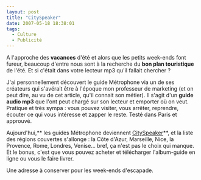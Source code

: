 ```yaml
---
layout: post
title: "CitySpeaker"
date: 2007-05-18 18:38:01
tags:
  - Culture
  - Publicité
---
```


A l'approche des **vacances** d'été et alors que les petits week-ends font fureur, beaucoup d'entre nous sont à la recherche du **bon plan touristique** de l'été. Et si c'était dans votre lecteur mp3 qu'il fallait chercher&nbsp;?

J'ai personnellement découvert le guide Métrophone via un de ses créateurs qui s'avérait être à l'époque mon professeur de marketing (et on peut dire, au vu de cet article, qu'il connait son métier). Il s'agit d'un **guide audio mp3** que l'ont peut chargé sur son lecteur et emporter où on veut. Pratique et très sympa&nbsp;: vous pouvez visiter, vous arrêter, reprendre, écouter ce qui vous intéresse et zapper le reste. Testé dans Paris et approuvé.

Aujourd'hui,** les guides Métrophone deviennent [CitySpeaker](http://amis.cityspeaker.fr/)**, et la liste des régions couvertes s'allonge&nbsp;: la Côte d'Azur, Marseille, Nice, la Provence, Rome, Londres, Venise… bref, ça n'est pas le choix qui manque. Et le bonus, c'est que vous pouvez acheter et télécharger l'album-guide en ligne ou vous le faire livrer.

Une adresse à conserver pour les week-ends d'escapade.

[](http://amis.cityspeaker.fr/)